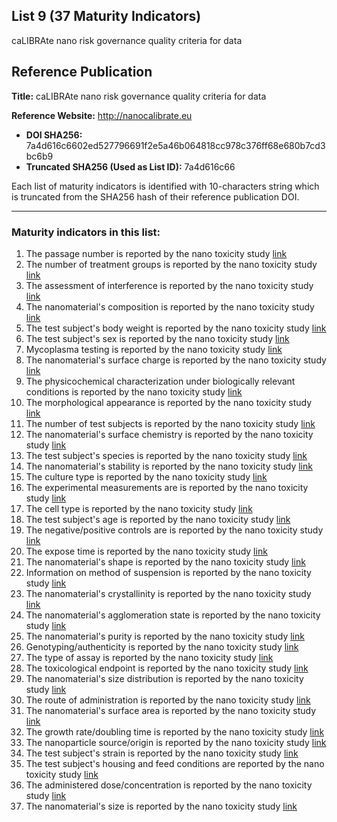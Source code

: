 ## List 9 (37 Maturity Indicators)

caLIBRAte nano risk governance quality criteria for data

## Reference Publication

**Title:** caLIBRAte nano risk governance quality criteria for data

**Reference Website:** http://nanocalibrate.eu

* **DOI SHA256:** 7a4d616c6602ed527796691f2e5a46b064818cc978c376ff68e680b7cd3bc6b9
* **Truncated SHA256 (Used as List ID):** 7a4d616c66

Each list of maturity indicators is identified with 10-characters string which is truncated from the SHA256 hash of their reference publication DOI.

--------------------

### Maturity indicators in this list:

1. The passage number is reported by the nano toxicity study [link](https://github.com/ammar257ammar/NanoMaturityIndicators/blob/main/09-7a4d616c66/MI-R1.3-7a4d616c66-IN_VITRO_SUBJECT_PASSAGE_NUMBER.md)
1. The number of treatment groups is reported by the nano toxicity study [link](https://github.com/ammar257ammar/NanoMaturityIndicators/blob/main/09-7a4d616c66/MI-R1.3-7a4d616c66-IN_VV_METHODS_NUM_OF_GROUPS.md)
1. The assessment of interference is reported by the nano toxicity study [link](https://github.com/ammar257ammar/NanoMaturityIndicators/blob/main/09-7a4d616c66/MI-R1.3-7a4d616c66-IN_VV_METHODS_INTERFERENCE.md)
1. The nanomaterial's composition is reported by the nano toxicity study [link](https://github.com/ammar257ammar/NanoMaturityIndicators/blob/main/09-7a4d616c66/MI-R1.3-7a4d616c66-PCHEM_COMPOSITION.md)
1. The test subject's body weight is reported by the nano toxicity study [link](https://github.com/ammar257ammar/NanoMaturityIndicators/blob/main/09-7a4d616c66/MI-R1.3-7a4d616c66-IN_VIVO_SUBJECT_BODY_WEIGHT.md)
1. The test subject's sex is reported by the nano toxicity study [link](https://github.com/ammar257ammar/NanoMaturityIndicators/blob/main/09-7a4d616c66/MI-R1.3-7a4d616c66-IN_VIVO_SUBJECT_SEX.md)
1. Mycoplasma testing is reported by the nano toxicity study [link](https://github.com/ammar257ammar/NanoMaturityIndicators/blob/main/09-7a4d616c66/MI-R1.3-7a4d616c66-IN_VITRO_SUBJECT_MYCOPLASMA_TESTING.md)
1. The nanomaterial's surface charge is reported by the nano toxicity study [link](https://github.com/ammar257ammar/NanoMaturityIndicators/blob/main/09-7a4d616c66/MI-R1.3-7a4d616c66-PCHEM_SURFACE_CHARGE.md)
1. The physicochemical characterization under biologically relevant conditions is reported by the nano toxicity study [link](https://github.com/ammar257ammar/NanoMaturityIndicators/blob/main/09-7a4d616c66/MI-R1.3-7a4d616c66-IN_VV_SUBSTANCE_PCHEM.md)
1. The morphological appearance is reported by the nano toxicity study [link](https://github.com/ammar257ammar/NanoMaturityIndicators/blob/main/09-7a4d616c66/MI-R1.3-7a4d616c66-IN_VITRO_SUBJECT_MORPHOLOGICAL_APPEARANCE.md)
1. The number of test subjects is reported by the nano toxicity study [link](https://github.com/ammar257ammar/NanoMaturityIndicators/blob/main/09-7a4d616c66/MI-R1.3-7a4d616c66-IN_VV_METHODS_NUM_OF_SUBJECTS.md)
1. The nanomaterial's surface chemistry is reported by the nano toxicity study [link](https://github.com/ammar257ammar/NanoMaturityIndicators/blob/main/09-7a4d616c66/MI-R1.3-7a4d616c66-PCHEM_SURFACE_CHEMISTRY.md)
1. The test subject's species is reported by the nano toxicity study [link](https://github.com/ammar257ammar/NanoMaturityIndicators/blob/main/09-7a4d616c66/MI-R1.3-7a4d616c66-IN_VIVO_SUBJECT_SPECIES.md)
1. The nanomaterial's stability is reported by the nano toxicity study [link](https://github.com/ammar257ammar/NanoMaturityIndicators/blob/main/09-7a4d616c66/MI-R1.3-7a4d616c66-PCHEM_STABILITY.md)
1. The culture type is reported by the nano toxicity study [link](https://github.com/ammar257ammar/NanoMaturityIndicators/blob/main/09-7a4d616c66/MI-R1.3-7a4d616c66-IN_VITRO_SUBJECT_CULTURE_TYPE.md)
1. The experimental measurements are is reported by the nano toxicity study [link](https://github.com/ammar257ammar/NanoMaturityIndicators/blob/main/09-7a4d616c66/MI-R1.3-7a4d616c66-IN_VV_METHODS_MEASUREMENTS.md)
1. The cell type is reported by the nano toxicity study [link](https://github.com/ammar257ammar/NanoMaturityIndicators/blob/main/09-7a4d616c66/MI-R1.3-7a4d616c66-IN_VITRO_SUBJECT_CELL_TYPE.md)
1. The test subject's age is reported by the nano toxicity study [link](https://github.com/ammar257ammar/NanoMaturityIndicators/blob/main/09-7a4d616c66/MI-R1.3-7a4d616c66-IN_VIVO_SUBJECT_AGE.md)
1. The negative/positive controls are is reported by the nano toxicity study [link](https://github.com/ammar257ammar/NanoMaturityIndicators/blob/main/09-7a4d616c66/MI-R1.3-7a4d616c66-IN_VV_METHODS_CONTROLS.md)
1. The expose time is reported by the nano toxicity study [link](https://github.com/ammar257ammar/NanoMaturityIndicators/blob/main/09-7a4d616c66/MI-R1.3-7a4d616c66-IN_VV_METHODS_EXPOSE_TIME.md)
1. The nanomaterial's shape is reported by the nano toxicity study [link](https://github.com/ammar257ammar/NanoMaturityIndicators/blob/main/09-7a4d616c66/MI-R1.3-7a4d616c66-PCHEM_SHAPE.md)
1. Information on method of suspension is reported by the nano toxicity study [link](https://github.com/ammar257ammar/NanoMaturityIndicators/blob/main/09-7a4d616c66/MI-R1.3-7a4d616c66-IN_VV_SUBSTANCE_MOS.md)
1. The nanomaterial's crystallinity is reported by the nano toxicity study [link](https://github.com/ammar257ammar/NanoMaturityIndicators/blob/main/09-7a4d616c66/MI-R1.3-7a4d616c66-PCHEM_CRYSTALLINITY.md)
1. The nanomaterial's agglomeration state is reported by the nano toxicity study [link](https://github.com/ammar257ammar/NanoMaturityIndicators/blob/main/09-7a4d616c66/MI-R1.3-7a4d616c66-PCHEM_AGGLOMERATION_STATE.md)
1. The nanomaterial's purity is reported by the nano toxicity study [link](https://github.com/ammar257ammar/NanoMaturityIndicators/blob/main/09-7a4d616c66/MI-R1.3-7a4d616c66-PCHEM_PURITY.md)
1. Genotyping/authenticity is reported by the nano toxicity study [link](https://github.com/ammar257ammar/NanoMaturityIndicators/blob/main/09-7a4d616c66/MI-R1.3-7a4d616c66-IN_VITRO_SUBJECT_GENOTYPING.md)
1. The type of assay is reported by the nano toxicity study [link](https://github.com/ammar257ammar/NanoMaturityIndicators/blob/main/09-7a4d616c66/MI-R1.3-7a4d616c66-IN_VV_METHODS_ASSAY.md)
1. The toxicological endpoint is reported by the nano toxicity study [link](https://github.com/ammar257ammar/NanoMaturityIndicators/blob/main/09-7a4d616c66/MI-R1.3-7a4d616c66-IN_VV_METHODS_TOX_ENDPOINT.md)
1. The nanomaterial's size distribution is reported by the nano toxicity study [link](https://github.com/ammar257ammar/NanoMaturityIndicators/blob/main/09-7a4d616c66/MI-R1.3-7a4d616c66-PCHEM_SIZE_DISTRIBUTION.md)
1. The route of administration is reported by the nano toxicity study [link](https://github.com/ammar257ammar/NanoMaturityIndicators/blob/main/09-7a4d616c66/MI-R1.3-7a4d616c66-IN_VV_METHODS_ROA.md)
1. The nanomaterial's surface area is reported by the nano toxicity study [link](https://github.com/ammar257ammar/NanoMaturityIndicators/blob/main/09-7a4d616c66/MI-R1.3-7a4d616c66-PCHEM_SURFACE_AREA.md)
1. The growth rate/doubling time is reported by the nano toxicity study [link](https://github.com/ammar257ammar/NanoMaturityIndicators/blob/main/09-7a4d616c66/MI-R1.3-7a4d616c66-IN_VITRO_SUBJECT_GROWTH_TYPE.md)
1. The nanoparticle source/origin is reported by the nano toxicity study [link](https://github.com/ammar257ammar/NanoMaturityIndicators/blob/main/09-7a4d616c66/MI-R1.3-7a4d616c66-IN_VV_SUBSTANCE_NP_SOURCE.md)
1. The test subject's strain is reported by the nano toxicity study [link](https://github.com/ammar257ammar/NanoMaturityIndicators/blob/main/09-7a4d616c66/MI-R1.3-7a4d616c66-IN_VIVO_SUBJECT_STRAIN.md)
1. The test subject's housing and feed conditions are reported by the nano toxicity study [link](https://github.com/ammar257ammar/NanoMaturityIndicators/blob/main/09-7a4d616c66/MI-R1.3-7a4d616c66-IN_VIVO_SUBJECT_HOUSING_FEED.md)
1. The administered dose/concentration is reported by the nano toxicity study [link](https://github.com/ammar257ammar/NanoMaturityIndicators/blob/main/09-7a4d616c66/MI-R1.3-7a4d616c66-IN_VV_METHODS_DOSE.md)
1. The nanomaterial's size is reported by the nano toxicity study [link](https://github.com/ammar257ammar/NanoMaturityIndicators/blob/main/09-7a4d616c66/MI-R1.3-7a4d616c66-PCHEM_SIZE.md)
